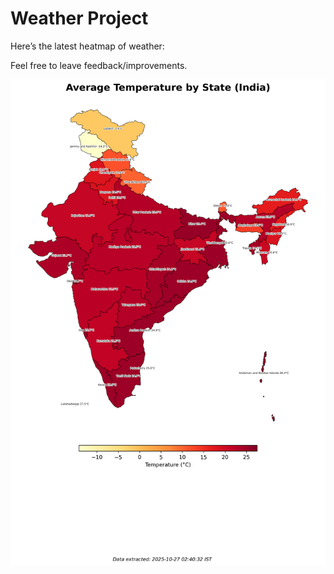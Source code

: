 # Weather Project

Here’s the latest heatmap of weather:

Feel free to leave feedback/improvements.

![India Heatmap](docs/assets/india_heatmap.png?v=FE8E4A)
